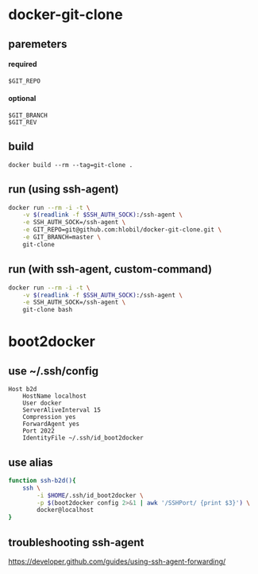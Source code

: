 docker-git-clone
================


## paremeters

#### required
```
$GIT_REPO
```
#### optional
```
$GIT_BRANCH 
$GIT_REV
```

## build 
```
docker build --rm --tag=git-clone .
```


## run (using ssh-agent)
``` bash
docker run --rm -i -t \
	-v $(readlink -f $SSH_AUTH_SOCK):/ssh-agent \
	-e SSH_AUTH_SOCK=/ssh-agent \
	-e GIT_REPO=git@github.com:hlobil/docker-git-clone.git \
	-e GIT_BRANCH=master \
	git-clone
```

## run (with ssh-agent, custom-command)
``` bash
docker run --rm -i -t \
	-v $(readlink -f $SSH_AUTH_SOCK):/ssh-agent \
	-e SSH_AUTH_SOCK=/ssh-agent \
	git-clone bash
```



# boot2docker

## use ~/.ssh/config
```
Host b2d
	HostName localhost
	User docker
	ServerAliveInterval 15
	Compression yes
	ForwardAgent yes
	Port 2022
	IdentityFile ~/.ssh/id_boot2docker
```
	
## use alias
``` bash
function ssh-b2d(){
	ssh \
		-i $HOME/.ssh/id_boot2docker \
		-p $(boot2docker config 2>&1 | awk '/SSHPort/ {print $3}') \
		docker@localhost
}
```

## troubleshooting ssh-agent
https://developer.github.com/guides/using-ssh-agent-forwarding/